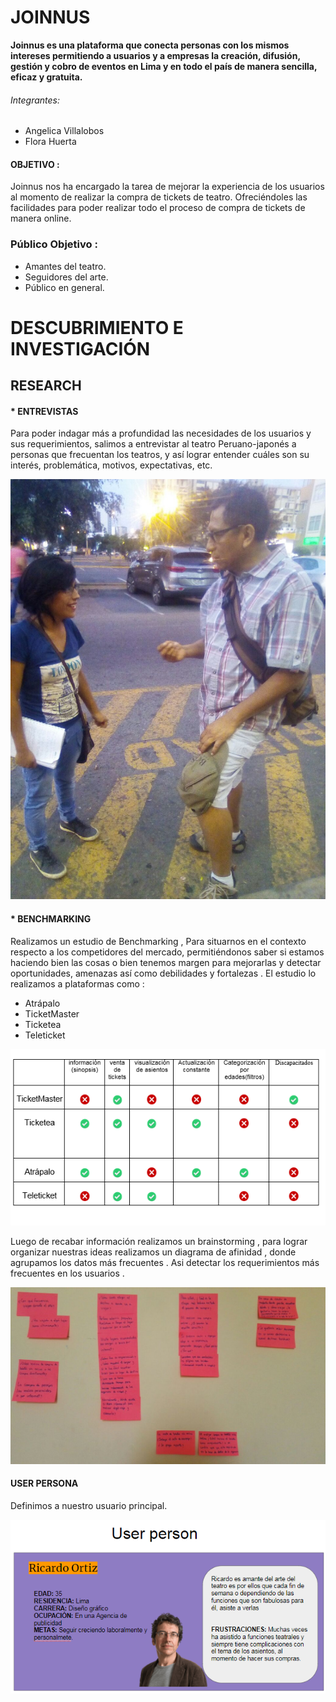 #  JOINNUS

**Joinnus es una plataforma que conecta personas con los mismos intereses permitiendo a usuarios y a empresas la creación, difusión, gestión y cobro de eventos en Lima y en todo el país de manera sencilla, eficaz y gratuita.**

###### Integrantes:
- Angelica Villalobos
- Flora Huerta

#### OBJETIVO :
Joinnus nos ha encargado la tarea de  mejorar la experiencia de los usuarios  al momento  de realizar  la compra de tickets de   teatro. Ofreciéndoles las facilidades para poder realizar  todo el proceso de  compra de tickets de manera online.

### Público Objetivo :
- Amantes del teatro.
- Seguidores del arte.
- Público en general.

# DESCUBRIMIENTO E INVESTIGACIÓN

## RESEARCH

#### * **ENTREVISTAS**
Para  poder indagar más a profundidad las necesidades de  los usuarios y sus requerimientos, salimos a entrevistar al teatro Peruano-japonés a  personas que frecuentan los teatros, y así lograr entender cuáles son su interés, problemática, motivos, expectativas, etc.

![entrevista](img/entrevista.jpeg)

#### * **BENCHMARKING**

Realizamos un estudio de Benchmarking , Para situarnos en el contexto respecto a los competidores  del mercado, permitiéndonos saber si estamos haciendo bien las cosas o bien tenemos margen para mejorarlas y detectar oportunidades, amenazas así como debilidades y fortalezas .
El estudio lo realizamos a plataformas como :

- Atrápalo
- TicketMaster
- Ticketea
- Teleticket


![benchmarking](img/bench.png)


Luego de recabar información  realizamos  un brainstorming , para lograr organizar  nuestras ideas realizamos  un  diagrama  de afinidad ,  donde agrupamos  los datos  más frecuentes  .
Asi detectar los requerimientos  más frecuentes  en los usuarios .

![diagrama](img/afinidad.jpeg)


#### USER PERSONA
Definimos a nuestro usuario principal.

![user](img/USER.png)
